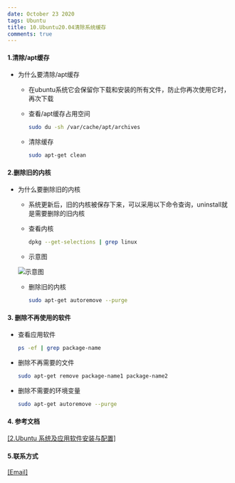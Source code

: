 ```yaml
---
date: October 23 2020
tags: Ubuntu
title: 10.Ubuntu20.04清除系统缓存
comments: true
---
```


#### 1.清除/apt缓存

- 为什么要清除/apt缓存

  - 在ubuntu系统它会保留你下载和安装的所有文件，防止你再次使用它时，再次下载

  - 查看/apt缓存占用空间

    ```bash
    sudo du -sh /var/cache/apt/archives
    ```

  - 清除缓存

    ```bash
    sudo apt-get clean
    ```

#### 2.删除旧的内核

- 为什么要删除旧的内核

  - 系统更新后，旧的内核被保存下来，可以采用以下命令查询，uninstall就是需要删除的旧内核

  - 查看内核

    ```bash
    dpkg --get-selections | grep linux
    ```
  - 示意图

  ![示意图](https://s1.ax1x.com/2020/10/11/0g6vWV.png)

  - 删除旧的内核

    ```bash
    sudo apt-get autoremove --purge
    ```
#### 3. 删除不再使用的软件

- 查看应用软件

  ```bash
  ps -ef | grep package-name
  ```

- 删除不再需要的文件

  ```bash
  sudo apt-get remove package-name1 package-name2
  ```

- 删除不需要的环境变量

   ```bash
  sudo apt-get autoremove --purge
  ```

#### 4. 参考文档

[[2.Ubuntu 系统及应用软件安装与配置]](https://web-oyster.github.io/2020/10/24/Linux/Ubuntu/Ubuntu%E7%B3%BB%E7%BB%9F%E5%8F%8A%E5%BA%94%E7%94%A8%E8%BD%AF%E4%BB%B6%E5%AE%89%E8%A3%85%E4%B8%8E%E9%85%8D%E7%BD%AE/)


#### 5.联系方式

[[Email]](yuanmin8888@outlook.com)